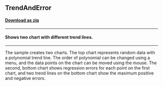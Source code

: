 ## TrendAndError
#### [Download as zip](https://minhaskamal.github.io/DownGit/#/home?url=https://github.com/GrapeCity/ComponentOne-WinForms-Samples/tree/master/NetFramework\Charts\CS\TrendAndError)
____
#### Shows two chart with different trend lines.
____
The sample creates two charts. The top chart represents random data with a polynomial trend line. The order of polynomial can be changed using a menu, and the data points on the chart can be moved using the mouse. The second, bottom chart shows regression errors for each point on the first chart, and two trend lines on the bottom chart show the maximum positive and negative errors. 